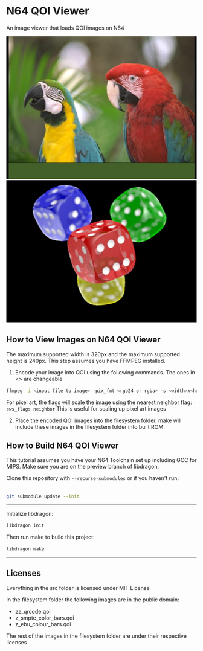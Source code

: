 # N64 QOI Viewer

An image viewer that loads QOI images on N64

![An fuzzy image of a parrot](assets/demo_images/qoi_demo_image0.jpg)
![An fuzzy image of four dice. The red die is in front. Blue, green, and yellow in the back in a triangle clockwise formation](assets/demo_images/qoi_demo_image1.jpg)

## How to View Images on N64 QOI Viewer
The maximum supported width is 320px and the maximum supported height is 240px.
This step assumes you have FFMPEG installed.
1. Encode your image into QOI using the following commands. The ones in <> are changeable
```bash
ffmpeg -i <input file to image> -pix_fmt <rgb24 or rgba> -s <width>x<height> <output file to image>.qoi
```

For pixel art, the flags will scale the image using the nearest neighbor flag: `-sws_flags neighbor`
This is useful for scaling up pixel art images

2. Place the encoded QOI images into the filesystem folder. make will include these images in the filesystem folder into built ROM.

## How to Build N64 QOI Viewer
This tutorial assumes you have your N64 Toolchain set up including GCC for MIPS.
Make sure you are on the preview branch of libdragon.

Clone this repository with `--recurse-submodules` or if you haven't run:

```bash

git submodule update --init
```
---
Initialize libdragon:
```bash
libdragon init
```
Then run make to build this project:

```bash
libdragon make
```

---

## Licenses

Everything in the src folder is licensed under MIT License

In the filesystem folder the following images are in the public domain:
- zz_qrcode.qoi
- z_smpte_color_bars.qoi
- z_ebu_colour_bars.qoi

The rest of the images in the filesystem folder are under their respective licenses
